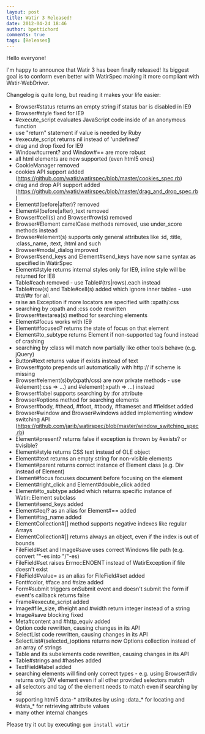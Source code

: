 ```yaml
---
layout: post
title: Watir 3 Released!
date: 2012-04-24 18:46
author: bpettichord
comments: true
tags: [Releases]
---
```

Hello everyone!

I'm happy to announce that Watir 3 has been finally released!
Its biggest goal is to conform even better with WatirSpec making it more
compliant with Watir-WebDriver.
<!--more-->

Changelog is quite long, but reading it makes your life easier:

* Browser#status returns an empty string if status bar is disabled in IE9
* Browser#style fixed for IE9
* \#execute_script evaluates JavaScript code inside of an anonymous function
* use "return" statement if value is needed by Ruby
* \#execute_script returns nil instead of 'undefined'
* drag and drop fixed for IE9
* Window#current? and Window#== are more robust
* all html elements are now supported (even html5 ones)
* CookieManager removed
* cookies API support added (https://github.com/watir/watirspec/blob/master/cookies_spec.rb)
* drag and drop API support added (https://github.com/watir/watirspec/blob/master/drag_and_drop_spec.rb)
* Element#(before\|after)? removed
* Element#(before\|after)\_text removed
* Browser#cell(s) and Browser#row(s) removed
* Browser#Element camelCase methods removed, use under_score methods instead
* Browser#element(s) supports only general attributes like :id, :title, :class_name, :text, :html and such
* Browser#modal_dialog improved
* Browser#send_keys and Element#send_keys have now same syntax as specified in WatirSpec
* Element#style returns internal styles only for IE9, inline style will be returned for IE8
* Table#each removed - use Table#(trs|rows).each instead
* Table#row(s) and Table#cell(s) added which ignore inner tables - use #td/#tr for all.
* raise an Exception if more locators are specified with :xpath/:css
* searching by :xpath and :css code rewritten
* Browser#textarea(s) method for searching  elements
* Element#focus works with IE9
* Element#focused? returns the state of focus on that element
* Element#to_subtype returns Element if non-supported tag found instead of crashing
* searching by :class will match now partially like other tools behave (e.g. jQuery)
* Button#text returns value if exists instead of text
* Browser#goto prepends url automatically with http:// if scheme is missing
* Browser#element(s)_by_(xpath/css) are now private methods - use #element(:css =&gt; ...) and #element(:xpath =&gt; ...) instead
* Browser#label supports searching by :for attribute
* Browser#options method for searching  elements
* Browser#body, #thead, #tfoot, #tbody, #frameset and #fieldset added
* Browser#window and Browser#windows added implementing window switching API (https://github.com/jarib/watirspec/blob/master/window_switching_spec.rb)
* Element#present? returns false if exception is thrown by #exists? or #visible?
* Element#style returns CSS text instead of OLE object
* Element#text returns an empty string for non-visible elements
* Element#parent returns correct instance of Element class (e.g. Div instead of Element)
* Element#focus focuses document before focusing on the element
* Element#right_click and Element#double_click added
* Element#to_subtype added which returns specific instance of Watir::Element subclass
* Element#send_keys added
* Element#eql? as an alias for Element#== added
* Element#tag_name added
* ElementCollection#[] method supports negative indexes like regular Arrays
* ElementCollection#[] returns always an object, even if the index is out of bounds
* FileField#set and Image#save uses correct Windows file path (e.g. convert "\"-es into "/"-es)
* FileField#set raises Errno::ENOENT instead of WatirException if file doesn't exist
* FileField#value= as an alias for FileField#set added
* Font#color, #face and #size added
* Form#submit triggers onSubmit event and doesn't submit the form if event's callback returns false
* Frame#execute_script added
* Image#file_size, #height and #width return integer instead of a string
* Image#save blocking fixed
* Meta#content and #http_equiv added
* Option code rewritten, causing changes in its API
* SelectList code rewritten, causing changes in its API
* SelectList#(selected_)options returns now Options collection instead of an array of strings
* Table and its subelements code rewritten, causing changes in its API
* Table#strings and #hashes added
* TextField#label added
* searching elements will find only correct types - e.g. using Browser#div returns only DIV element even if all other provided selectors match
* all selectors and tag of the element needs to match even if searching by :id
* supporting html5 data-* attributes by using :data_* for locating and #data_* for retrieving attribute values
* many other internal changes

Please try it out by executing:
<code>gem install watir</code>
